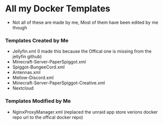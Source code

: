 # All my Docker Templates
- Not all of these are made by me, Most of them have been edited by me though

### Templates Created by Me
- Jellyfin.xml (I made this because the Offical one is missing from the jellyfin github)
- Minecraft-Server-PaperSpiggot.xml
- Spiggot-BungeeCord.xml
- Antennas.xml
- Mellow-Discord.xml
- Minecraft-Server-PaperSpiggot-Creative.xml
- Nextcloud

### Templates Modified by Me
- NginxProxyManager.xml	(replaced the unraid app store verions docker repo url to the offical docker repo)
